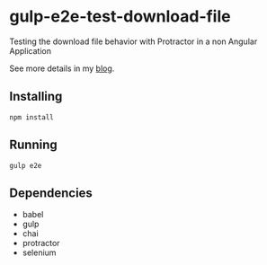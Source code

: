 # gulp-e2e-test-download-file

Testing the download file behavior with Protractor in a non Angular Application

See more details in my <a href="https://medium.com/@pedro.barros/destrinchando-a-ecmascript-com-gulp-f370a1046a32#.8hane8vlw" target="_blank">blog</a>.

Installing 
-------
```
npm install 
```


Running
-------
```
gulp e2e 
```

Dependencies 
-------
* babel
* gulp
* chai
* protractor
* selenium

